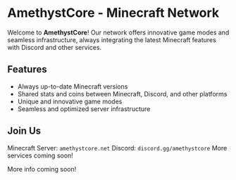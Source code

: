 # AmethystCore - Minecraft Network

Welcome to **AmethystCore**! Our network offers innovative game modes and seamless infrastructure, always integrating the latest Minecraft features with Discord and other services.

## Features
- Always up-to-date Minecraft versions
- Shared stats and coins between Minecraft, Discord, and other platforms
- Unique and innovative game modes
- Seamless and optimized server infrastructure

## Join Us
Minecraft Server: `amethystcore.net`
Discord: `discord.gg/amethystcore`
More services coming soon!

More info coming soon!
